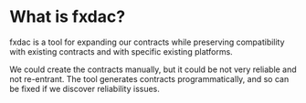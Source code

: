 # What is fxdac?

fxdac is a tool for expanding our contracts while preserving compatibility with
existing contracts and with specific existing platforms.

We could create the contracts manually, but it could be not very reliable and
not re-entrant. The tool generates contracts programmatically, and so can be
fixed if we discover reliability issues.
